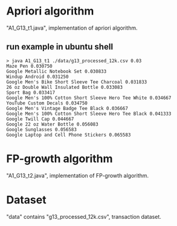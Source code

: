 # Apriori algorithm
"A1_G13_t1.java", implementation of apriori algorithm.

## run example in ubuntu shell

```
> java A1_G13_t1 ./data/g13_processed_12k.csv 0.03
Maze Pen 0.030750
Google Metallic Notebook Set 0.030833
Windup Android 0.031250
Google Men's Bike Short Sleeve Tee Charcoal 0.031833
26 oz Double Wall Insulated Bottle 0.033083
Sport Bag 0.033417
Google Men's 100% Cotton Short Sleeve Hero Tee White 0.034667
YouTube Custom Decals 0.034750
Google Men's Vintage Badge Tee Black 0.036667
Google Men's 100% Cotton Short Sleeve Hero Tee Black 0.041333
Google Twill Cap 0.044667
Google 22 oz Water Bottle 0.056083
Google Sunglasses 0.056583
Google Laptop and Cell Phone Stickers 0.065583
```
# FP-growth algorithm
"A1_G13_t2.java", implementation of FP-growth algorithm.

# Dataset
"data" contains "g13_processed_12k.csv", transaction dataset.
